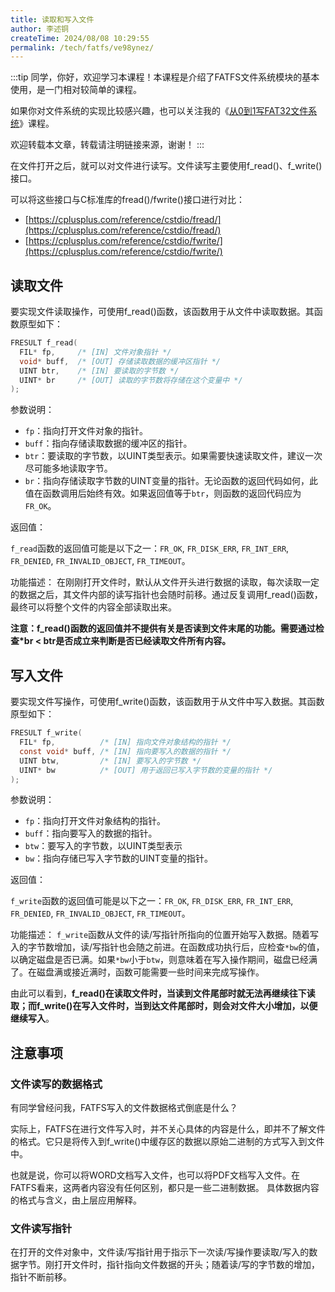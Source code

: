 ```yaml
---
title: 读取和写入文件
author: 李述铜
createTime: 2024/08/08 10:29:55
permalink: /tech/fatfs/ve98ynez/
---
```

:::tip
同学，你好，欢迎学习本课程！本课程是介绍了FATFS文件系统模块的基本使用，是一门相对较简单的课程。

如果你对文件系统的实现比较感兴趣，也可以关注我的《[从0到1写FAT32文件系统](https://wuptg.xetlk.com/s/VeHie)》课程。

欢迎转载本文章，转载请注明链接来源，谢谢！
:::

在文件打开之后，就可以对文件进行读写。文件读写主要使用f_read()、f_write()接口。

可以将这些接口与C标准库的fread()/fwrite()接口进行对比：

- [https://cplusplus.com/reference/cstdio/fread/](https://cplusplus.com/reference/cstdio/fread/)
- [https://cplusplus.com/reference/cstdio/fwrite/](https://cplusplus.com/reference/cstdio/fwrite/)
## 读取文件
要实现文件读取操作，可使用f_read()函数，该函数用于从文件中读取数据。其函数原型如下：
```c
FRESULT f_read(
  FIL* fp,     /* [IN] 文件对象指针 */
  void* buff,  /* [OUT] 存储读取数据的缓冲区指针 */
  UINT btr,    /* [IN] 要读取的字节数 */
  UINT* br     /* [OUT] 读取的字节数将存储在这个变量中 */
);
```
参数说明：

- `fp`：指向打开文件对象的指针。
- `buff`：指向存储读取数据的缓冲区的指针。
- `btr`：要读取的字节数，以UINT类型表示。如果需要快速读取文件，建议一次尽可能多地读取字节。
- `br`：指向存储读取字节数的UINT变量的指针。无论函数的返回代码如何，此值在函数调用后始终有效。如果返回值等于`btr`，则函数的返回代码应为`FR_OK`。

返回值：

`f_read`函数的返回值可能是以下之一：`FR_OK`, `FR_DISK_ERR`, `FR_INT_ERR`, `FR_DENIED`, `FR_INVALID_OBJECT`, `FR_TIMEOUT`。

功能描述：
在刚刚打开文件时，默认从文件开头进行数据的读取，每次读取一定的数据之后，其文件内部的读写指针也会随时前移。通过反复调用f_read()函数，最终可以将整个文件的内容全部读取出来。

**注意：f_read()函数的返回值并不提供有关是否读到文件末尾的功能。需要通过检查*br < btr是否成立来判断是否已经读取文件所有内容。**

## 写入文件
要实现文件写操作，可使用f_write()函数，该函数用于从文件中写入数据。其函数原型如下：
```c
FRESULT f_write(
  FIL* fp,          /* [IN] 指向文件对象结构的指针 */
  const void* buff, /* [IN] 指向要写入的数据的指针 */
  UINT btw,         /* [IN] 要写入的字节数 */
  UINT* bw          /* [OUT] 用于返回已写入字节数的变量的指针 */
);
```
参数说明：

- `fp`：指向打开文件对象结构的指针。
- `buff`：指向要写入的数据的指针。
- `btw`：要写入的字节数，以UINT类型表示
- `bw`：指向存储已写入字节数的UINT变量的指针。

返回值：

`f_write`函数的返回值可能是以下之一：`FR_OK`, `FR_DISK_ERR`, `FR_INT_ERR`, `FR_DENIED`, `FR_INVALID_OBJECT`, `FR_TIMEOUT`。

功能描述：
`f_write`函数从文件的读/写指针所指向的位置开始写入数据。随着写入的字节数增加，读/写指针也会随之前进。在函数成功执行后，应检查`*bw`的值，以确定磁盘是否已满。如果`*bw`小于`btw`，则意味着在写入操作期间，磁盘已经满了。在磁盘满或接近满时，函数可能需要一些时间来完成写操作。

由此可以看到，**f_read()在读取文件时，当读到文件尾部时就无法再继续往下读取；而f_write()在写入文件时，当到达文件尾部时，则会对文件大小增加，以便继续写入**。

## 注意事项
### 文件读写的数据格式
有同学曾经问我，FATFS写入的文件数据格式倒底是什么？

实际上，FATFS在进行文件写入时，并不关心具体的内容是什么，即并不了解文件的格式。它只是将传入到f_write()中缓存区的数据以原始二进制的方式写入到文件中。

也就是说，你可以将WORD文档写入文件，也可以将PDF文档写入文件。在FATFS看来，这两者内容没有任何区别，都只是一些二进制数据。
具体数据内容的格式与含义，由上层应用解释。

### 文件读写指针
在打开的文件对象中，文件读/写指针用于指示下一次读/写操作要读取/写入的数据字节。刚打开文件时，指针指向文件数据的开头；随着读/写的字节数的增加，指针不断前移。


